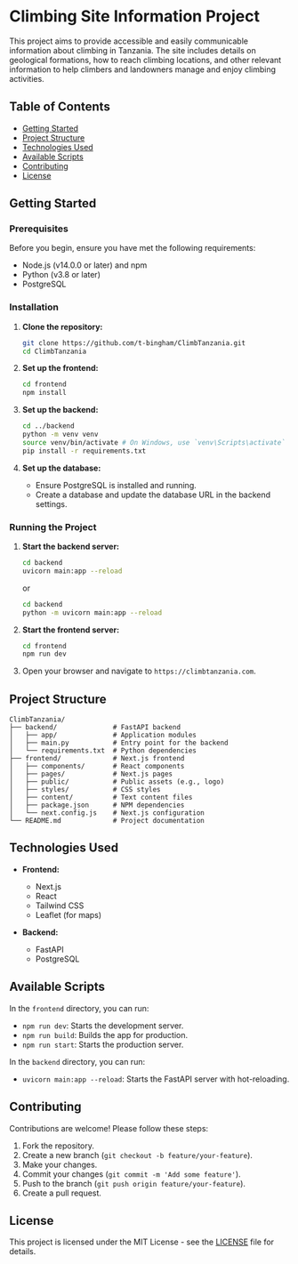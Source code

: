 
# Climbing Site Information Project

This project aims to provide accessible and easily communicable information about climbing in Tanzania. The site includes details on geological formations, how to reach climbing locations, and other relevant information to help climbers and landowners manage and enjoy climbing activities.

## Table of Contents

- [Getting Started](#getting-started)
- [Project Structure](#project-structure)
- [Technologies Used](#technologies-used)
- [Available Scripts](#available-scripts)
- [Contributing](#contributing)
- [License](#license)

## Getting Started

### Prerequisites

Before you begin, ensure you have met the following requirements:

- Node.js (v14.0.0 or later) and npm
- Python (v3.8 or later)
- PostgreSQL

### Installation

1. **Clone the repository:**
   ```sh
   git clone https://github.com/t-bingham/ClimbTanzania.git
   cd ClimbTanzania
   ```

2. **Set up the frontend:**
   ```sh
   cd frontend
   npm install
   ```

3. **Set up the backend:**
   ```sh
   cd ../backend
   python -m venv venv
   source venv/bin/activate # On Windows, use `venv\Scripts\activate`
   pip install -r requirements.txt
   ```

4. **Set up the database:**
   - Ensure PostgreSQL is installed and running.
   - Create a database and update the database URL in the backend settings.

### Running the Project

1. **Start the backend server:**
   ```sh
   cd backend
   uvicorn main:app --reload
   ```

   or 
   ```sh
   cd backend
   python -m uvicorn main:app --reload
   ```

2. **Start the frontend server:**
   ```sh
   cd frontend
   npm run dev
   ```

3. Open your browser and navigate to `https://climbtanzania.com`.

## Project Structure

```
ClimbTanzania/
├── backend/              # FastAPI backend
│   ├── app/              # Application modules
│   ├── main.py           # Entry point for the backend
│   └── requirements.txt  # Python dependencies
├── frontend/             # Next.js frontend
│   ├── components/       # React components
│   ├── pages/            # Next.js pages
│   ├── public/           # Public assets (e.g., logo)
│   ├── styles/           # CSS styles
│   ├── content/          # Text content files
│   ├── package.json      # NPM dependencies
│   └── next.config.js    # Next.js configuration
└── README.md             # Project documentation
```

## Technologies Used

- **Frontend:**
  - Next.js
  - React
  - Tailwind CSS
  - Leaflet (for maps)

- **Backend:**
  - FastAPI
  - PostgreSQL

## Available Scripts

In the `frontend` directory, you can run:

- `npm run dev`: Starts the development server.
- `npm run build`: Builds the app for production.
- `npm run start`: Starts the production server.

In the `backend` directory, you can run:

- `uvicorn main:app --reload`: Starts the FastAPI server with hot-reloading.

## Contributing

Contributions are welcome! Please follow these steps:

1. Fork the repository.
2. Create a new branch (`git checkout -b feature/your-feature`).
3. Make your changes.
4. Commit your changes (`git commit -m 'Add some feature'`).
5. Push to the branch (`git push origin feature/your-feature`).
6. Create a pull request.

## License

This project is licensed under the MIT License - see the [LICENSE](LICENSE) file for details.
